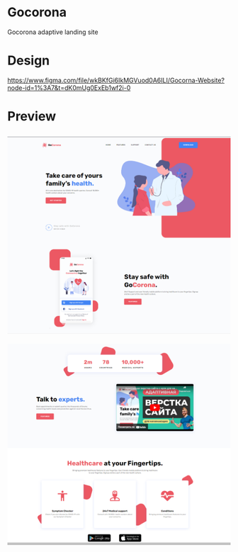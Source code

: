 # Gocorona
Gocorona adaptive landing site
# Design
https://www.figma.com/file/wkBKfGi6IkMGVuod0A6ILI/Gocorna-Website?node-id=1%3A7&t=dK0mUg0ExEb1wf2i-0
# Preview
![Screenshot](1.PNG)
--
![Screenshot](2.PNG)
